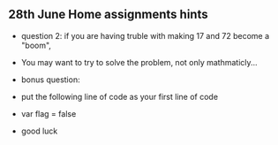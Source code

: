 ## 28th June Home assignments hints

- question 2: if you are having truble with making 17 and 72 become a "boom",
- You may want to try to solve the problem, not only mathmaticly...

- bonus question:
- put the following line of code as your first line of code

- var flag = false

- good luck
